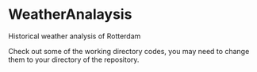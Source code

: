 # WeatherAnalaysis
Historical weather analysis of Rotterdam

Check out some of the working directory codes, you may need to change them to your directory of the repository.
